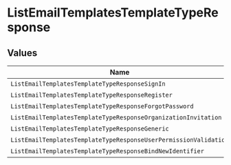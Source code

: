 # ListEmailTemplatesTemplateTypeResponse


## Values

| Name                                                             | Value                                                            |
| ---------------------------------------------------------------- | ---------------------------------------------------------------- |
| `ListEmailTemplatesTemplateTypeResponseSignIn`                   | SignIn                                                           |
| `ListEmailTemplatesTemplateTypeResponseRegister`                 | Register                                                         |
| `ListEmailTemplatesTemplateTypeResponseForgotPassword`           | ForgotPassword                                                   |
| `ListEmailTemplatesTemplateTypeResponseOrganizationInvitation`   | OrganizationInvitation                                           |
| `ListEmailTemplatesTemplateTypeResponseGeneric`                  | Generic                                                          |
| `ListEmailTemplatesTemplateTypeResponseUserPermissionValidation` | UserPermissionValidation                                         |
| `ListEmailTemplatesTemplateTypeResponseBindNewIdentifier`        | BindNewIdentifier                                                |